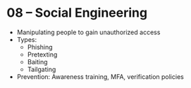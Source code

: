 # 08 – Social Engineering

- Manipulating people to gain unauthorized access  
- Types:
  - Phishing
  - Pretexting
  - Baiting
  - Tailgating
- Prevention: Awareness training, MFA, verification policies
